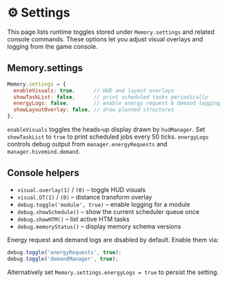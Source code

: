 # ⚙ Settings

This page lists runtime toggles stored under `Memory.settings` and related console commands.
These options let you adjust visual overlays and logging from the game console.

## Memory.settings

```javascript
Memory.settings = {
  enableVisuals: true,      // HUD and layout overlays
  showTaskList: false,      // print scheduled tasks periodically
  energyLogs: false,        // enable energy request & demand logging
  showLayoutOverlay: false, // draw planned structures
};
```

`enableVisuals` toggles the heads‑up display drawn by `hudManager`. Set
`showTaskList` to `true` to print scheduled jobs every 50 ticks. `energyLogs`
controls debug output from `manager.energyRequests` and
`manager.hivemind.demand`.

## Console helpers

* `visual.overlay(1)` / `(0)` – toggle HUD visuals
* `visual.DT(1)` / `(0)` – distance transform overlay
* `debug.toggle('module', true)` – enable logging for a module
* `debug.showSchedule()` – show the current scheduler queue once
* `debug.showHTM()` – list active HTM tasks
* `debug.memoryStatus()` – display memory schema versions

Energy request and demand logs are disabled by default. Enable them via:

```javascript
debug.toggle('energyRequests', true);
debug.toggle('demandManager', true);
```

Alternatively set `Memory.settings.energyLogs = true` to persist the setting.
